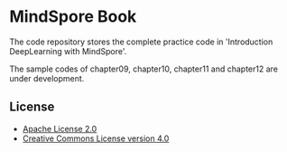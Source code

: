 # MindSpore Book

The code repository stores the complete practice code in 'Introduction DeepLearning with MindSpore'.

The sample codes of chapter09, chapter10, chapter11 and chapter12 are under development.

## License

- [Apache License 2.0](LICENSE)
- [Creative Commons License version 4.0](LICENSE-CC-BY-4.0)
